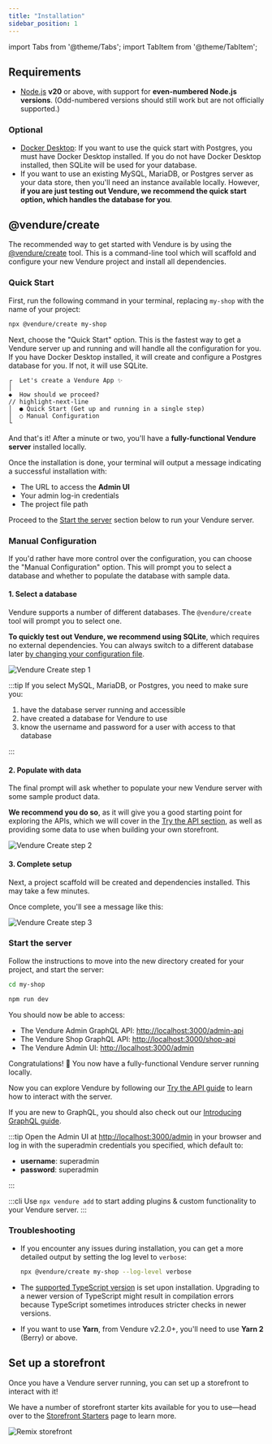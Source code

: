 ```yaml
---
title: "Installation"
sidebar_position: 1
---
```


import Tabs from '@theme/Tabs';
import TabItem from '@theme/TabItem';

## Requirements

* [Node.js](https://nodejs.org/en/) **v20** or above, with support for **even-numbered Node.js versions**. (Odd-numbered versions should still work but are not officially supported.)

### Optional

* [Docker Desktop](https://www.docker.com/products/docker-desktop/): If you want to use the quick start with Postgres, you must have Docker Desktop installed. If you do not have Docker Desktop installed, then SQLite will be used for your database.
* If you want to use an existing MySQL, MariaDB, or Postgres server as your data store, then you'll need an instance available locally. However, **if you are just testing out Vendure, we recommend the quick start option, which handles the database for you**.

## @vendure/create

The recommended way to get started with Vendure is by using the [@vendure/create](https://github.com/vendure-ecommerce/vendure/tree/master/packages/create) tool. This is a command-line tool which will scaffold and configure your new Vendure project and install all dependencies.

### Quick Start

First, run the following command in your terminal, replacing `my-shop` with the name of your project:

```bash
npx @vendure/create my-shop
```

Next, choose the "Quick Start" option. This is the fastest way to get a Vendure server up and running and will handle all the configuration for you. If you have Docker Desktop installed, it will create and configure a Postgres database for you. If not, it will use SQLite.

```text
┌  Let's create a Vendure App ✨
│
◆  How should we proceed?
// highlight-next-line
│  ● Quick Start (Get up and running in a single step)
│  ○ Manual Configuration
└
```

And that's it! After a minute or two, you'll have a **fully-functional Vendure server** installed locally.

Once the installation is done, your terminal will output a message indicating a successful installation with:

* The URL to access the **Admin UI**
* Your admin log-in credentials
* The project file path

Proceed to the [Start the server](#start-the-server) section below to run your Vendure server.

### Manual Configuration

If you'd rather have more control over the configuration, you can choose the "Manual Configuration" option. This will prompt you to select a database and whether to populate the database with sample data.

#### 1. Select a database

Vendure supports a number of different databases. The `@vendure/create` tool will prompt you to select one.

**To quickly test out Vendure, we recommend using SQLite**, which requires no external dependencies. You can always switch to a different database later [by changing your configuration file](/guides/developer-guide/configuration/#connecting-to-the-database).

![Vendure Create step 1](./create-1.webp)

:::tip
If you select MySQL, MariaDB, or Postgres, you need to make sure you:

1. have the database server running and accessible
2. have created a database for Vendure to use
3. know the username and password for a user with access to that database

:::

#### 2. Populate with data

The final prompt will ask whether to populate your new Vendure server with some sample product data.

**We recommend you do so**, as it will give you a good starting point for exploring the APIs, which we will cover in the [Try the API section](/guides/getting-started/try-the-api/), as well as providing some data to use when building your own storefront.

![Vendure Create step 2](./create-2.webp)

#### 3. Complete setup

Next, a project scaffold will be created and dependencies installed. This may take a few minutes.

Once complete, you'll see a message like this:

![Vendure Create step 3](./create-3.webp)

### Start the server

Follow the instructions to move into the new directory created for your project, and start the server:

```bash
cd my-shop

npm run dev
```

You should now be able to access:

* The Vendure Admin GraphQL API: [http://localhost:3000/admin-api](http://localhost:3000/admin-api)
* The Vendure Shop GraphQL API: [http://localhost:3000/shop-api](http://localhost:3000/shop-api)
* The Vendure Admin UI: [http://localhost:3000/admin](http://localhost:3000/admin)

Congratulations! 🥳 You now have a fully-functional Vendure server running locally.

Now you can explore Vendure by following our [Try the API guide](/guides/getting-started/try-the-api/) to learn how to interact with the server.

If you are new to GraphQL, you should also check out our [Introducing GraphQL guide](/guides/getting-started/graphql-intro/).

:::tip
Open the Admin UI at [http://localhost:3000/admin](http://localhost:3000/admin) in your browser and log in with the superadmin credentials you specified, which default to:

* **username**: superadmin
* **password**: superadmin

:::

:::cli
Use `npx vendure add` to start adding plugins & custom functionality to your Vendure server.
:::

### Troubleshooting

* If you encounter any issues during installation, you can get a more detailed output by setting the log level to `verbose`:

   ```sh
   npx @vendure/create my-shop --log-level verbose
   ```

* The [supported TypeScript version](https://github.com/vendure-ecommerce/vendure/blob/master/packages/create/src/constants.ts#L7) is set upon installation. Upgrading to a newer version of TypeScript might result in compilation errors because TypeScript sometimes introduces stricter checks in newer versions.
* If you want to use **Yarn**, from Vendure v2.2.0+, you'll need to use **Yarn 2** (Berry) or above.

## Set up a storefront

Once you have a Vendure server running, you can set up a storefront to interact with it!

We have a number of storefront starter kits available for you to use—head over to the [Storefront Starters](/guides/storefront/storefront-starters/) page to learn more.

![Remix storefront](../../storefront/storefront-starters/remix-storefront.webp)
